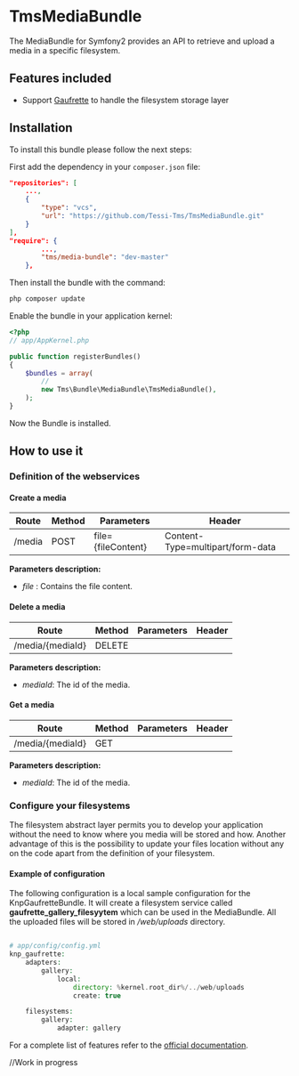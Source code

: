TmsMediaBundle
==============

The MediaBundle for Symfony2 provides an API to retrieve and upload a media in a specific filesystem.

Features included
-----------------

- Support [Gaufrette](https://github.com/KnpLabs/Gaufrette.git) to handle the filesystem storage layer


Installation
------------

To install this bundle please follow the next steps:

First add the dependency in your `composer.json` file:

```json
"repositories": [
    ...,
    {
        "type": "vcs",
        "url": "https://github.com/Tessi-Tms/TmsMediaBundle.git"
    }
],
"require": {
        ...,
        "tms/media-bundle": "dev-master"
    },
```

Then install the bundle with the command:

```sh
php composer update
```

Enable the bundle in your application kernel:

```php
<?php
// app/AppKernel.php

public function registerBundles()
{
    $bundles = array(
        //
        new Tms\Bundle\MediaBundle\TmsMediaBundle(),
    );
}
```
Now the Bundle is installed.

How to use it
-------------

### Definition of the webservices

#### Create a media

| Route           | Method | Parameters             | Header
|-----------------|--------|------------------------|----------------------------------------------------------------------------------------------------------------------------------------------------
| /media          | POST   | file={fileContent}    | Content-Type=multipart/form-data

**Parameters description:**

- *file* : Contains the file content.

#### Delete a media

| Route                 | Method | Parameters         | Header
|-----------------------|--------|--------------------|----------------------------------------------------------------------------------------------------------------------------------------------------
| /media/{mediaId}      | DELETE |                    |

**Parameters description:**

- *mediaId*: The id of the media.

#### Get a media

| Route                 | Method | Parameters         | Header
|-----------------------|--------|--------------------|----------------------------------------------------------------------------------------------------------------------------------------------------
| /media/{mediaId}      | GET    |                    |

**Parameters description:**

- *mediaId*: The id of the media.

### Configure your filesystems


The filesystem abstract layer permits you to develop your application without the need to know where you media will be stored and how. Another advantage of this is the possibility to update your files location without any on the code apart from the definition of your filesystem.

#### Example of configuration

The following configuration is a local sample configuration for the KnpGaufretteBundle. It will create a filesystem service called **gaufrette_gallery_filesyytem** which can be used in the MediaBundle. All the uploaded files will be stored in */web/uploads* directory.


```php

# app/config/config.yml
knp_gaufrette:
    adapters:
        gallery:
            local:
                directory: %kernel.root_dir%/../web/uploads
                create: true

    filesystems:
        gallery:
            adapter: gallery
```

For a complete list of features refer to the [official documentation](https://github.com/KnpLabs/Gaufrette.git).

//Work in progress
